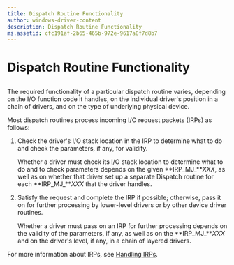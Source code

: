 ```yaml
---
title: Dispatch Routine Functionality
author: windows-driver-content
description: Dispatch Routine Functionality
ms.assetid: cfc191af-2b65-465b-972e-9617a8f7d8b7
---
```


# Dispatch Routine Functionality


## <a href="" id="ddk-dispatch-routine-functionality-kg"></a>


The required functionality of a particular dispatch routine varies, depending on the I/O function code it handles, on the individual driver's position in a chain of drivers, and on the type of underlying physical device.

Most dispatch routines process incoming I/O request packets (IRPs) as follows:

1.  Check the driver's I/O stack location in the IRP to determine what to do and check the parameters, if any, for validity.

    Whether a driver must check its I/O stack location to determine what to do and to check parameters depends on the given **IRP\_MJ\_***XXX*, as well as on whether that driver set up a separate Dispatch routine for each **IRP\_MJ\_***XXX* that the driver handles.

2.  Satisfy the request and complete the IRP if possible; otherwise, pass it on for further processing by lower-level drivers or by other device driver routines.

    Whether a driver must pass on an IRP for further processing depends on the validity of the parameters, if any, as well as on the **IRP\_MJ\_***XXX* and on the driver's level, if any, in a chain of layered drivers.

For more information about IRPs, see [Handling IRPs](handling-irps.md).

 

 




